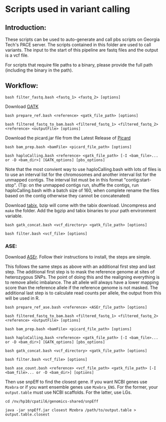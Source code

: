 # Scripts used in variant calling
## Introduction:
These scripts can be used to auto-generate and call pbs scripts on Georgia Tech's PACE server. The scripts contained in this folder are used to call variants. The input to the start of this pipeline are fastq files and the output is a vcf file.

For scripts that require file paths to a binary, please provide the full path (including the binary in the path).

## Workflow:
```
bash filter_fastq.bash <fastq_1> <fastq_2> [options]
```
Download [GATK](https://software.broadinstitute.org/gatk/download/)
```
bash prepare_ref.bash <reference> <gatk_file_path> [options]

bash filtered_fastq_to_bam.bash <filtered_fastq_1> <filtered_fastq_2> <reference> <outputFile> [options]
```
Download the picard.jar file from the Latest Release of [Picard](https://broadinstitute.github.io/picard/)
```
bash bam_prep.bash <bamFile> <picard_file_path> [options]

bash haploCalling.bash <reference> <gatk_file_path> [-I <bam_file>... or -D <bam_dir>] [GATK_options] [pbs_options]
```
Note that the most convient way to use haploCalling.bash with lots of files is to use an interval list for the chromosomes and another interval list for the unmapped contigs. The interval list must be in this format "contig:start-stop". (Tip: on the unmapped contigs run, shuffle the contigs, run haploCalling.bash with a batch size of 160, when complete rename the files based on the contig otherwise they cannot be concatenated)

Download [tabix](https://sourceforge.net/projects/samtools/files/tabix/), bzip will come with the tabix download. Uncompress and ```make``` the folder. Add the bgzip and tabix binaries to your path environment variable.
 ```
 bash gatk_concat.bash <vcf_directory> <gatk_file_path> [options]
 
 bash filter.bash <vcf_file> [options]
 ```
### ASE:
Download [ASEr](https://github.com/TheFraserLab/ASEr). Follow their instructions to install, the steps are simple.

This follows the same steps as above with an additional first step and last step. The additional first step is to mask the reference genome at sites of heterozygous SNPs. The point of doing this and the realigning everything is to remove allelic imbalance. The alt allele will always have a lower mapping score than the reference allele if the reference genome is not masked. The additional last step is to calculate read counts per allele, the output from this will be used in R.
```
bash prepare_ref_ase.bash <reference> <ASEr_file_path> [options]

bash filtered_fastq_to_bam.bash <filtered_fastq_1> <filtered_fastq_2> <reference> <outputFile> [options]

bash bam_prep.bash <bamFile> <picard_file_path> [options]

bash haploCalling.bash <reference> <gatk_file_path> [-I <bam_file>... or -D <bam_dir>] [GATK_options] [pbs_options]

bash gatk_concat.bash <vcf_directory> <gatk_file_path> [options]

bash filter.bash <vcf_file> [options]

bash ase_count.bash <reference> <vcf_file_path> <gatk_file_path> [-I <bam_file>... or -D <bam_dir>] [options]
```
Then use snpEff to find the closest gene. If you want NCBI genes use ```Mzebra``` or if you want ensemble genes use ```Mzebra_ENS```. For the former, your ```output.table``` must use NCBI scaffolds. For the latter, use LGs.
```
cd /nv/hp10/cpatil6/genomics-shared/snpEff

java -jar snpEff.jar closest Mzebra /path/to/output.table > output.table.closest
```
